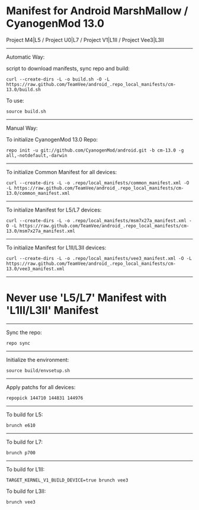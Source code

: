 Manifest for Android MarshMallow / CyanogenMod 13.0
====================================
Project M4|L5 / Project U0|L7 / Project V1|L1II / Project Vee3|L3II

---

Automatic Way:

script to download manifests, sync repo  and build:

    curl --create-dirs -L -o build.sh -O -L https://raw.github.com/TeamVee/android_.repo_local_manifests/cm-13.0/build.sh

To use:

    source build.sh

---

Manual Way:

To initialize CyanogenMod 13.0 Repo:

    repo init -u git://github.com/CyanogenMod/android.git -b cm-13.0 -g all,-notdefault,-darwin

---

To initialize Common Manifest for all devices:

    curl --create-dirs -L -o .repo/local_manifests/common_manifest.xml -O -L https://raw.github.com/TeamVee/android_.repo_local_manifests/cm-13.0/common_manifest.xml

---

To initialize Manifest for L5/L7 devices:

    curl --create-dirs -L -o .repo/local_manifests/msm7x27a_manifest.xml -O -L https://raw.github.com/TeamVee/android_.repo_local_manifests/cm-13.0/msm7x27a_manifest.xml

---

To initialize Manifest for L1II/L3II devices:

    curl --create-dirs -L -o .repo/local_manifests/vee3_manifest.xml -O -L https://raw.github.com/TeamVee/android_.repo_local_manifests/cm-13.0/vee3_manifest.xml

---

# Never use 'L5/L7' Manifest with 'L1II/L3II' Manifest

---

Sync the repo:

    repo sync

---

Initialize the environment:

    source build/envsetup.sh

---

Apply patchs for all devices:

    repopick 144710 144831 144976

---

To build for L5:

    brunch e610

---

To build for L7:

    brunch p700

---

To build for L1II:

    TARGET_KERNEL_V1_BUILD_DEVICE=true brunch vee3

To build for L3II:

    brunch vee3
